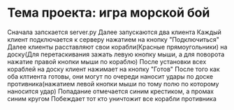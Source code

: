 # Тема проекта: игра морской бой
Сначала запскается server.py
Далее запускаются два клиента
Каждый клиент подключается к серверу нажатием на кнопку "Подключиться"
Далее клиенты расставляют свои корабли(Красные прямоугольники) на доску(Для перетаскивания зажать левую кнопку мыши, а для поворота нажатие правой кнопки мыши по кораблю)
После установки всех кораблей на доску клиент нажимает на кнопку "Готов"
После того как оба клтиента готовы, они могут по очереди наносит удары по доске противника(нажатием левой кнопки мыши по тому полю по которому наносится удар)
Попадание отмечается синим крестиком, а промах синим кругом
Побеждает тот кто уничтожит все корабли противника
